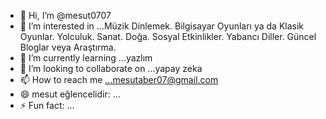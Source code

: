 - 👋 Hi, I’m @mesut0707
- 👀 I’m interested in ...Müzik Dinlemek.
Bilgisayar Oyunları ya da Klasik Oyunlar.
Yolculuk.
Sanat.
Doğa.
Sosyal Etkinlikler.
Yabancı Diller.
Güncel Bloglar veya Araştırma.
- 🌱 I’m currently learning ...yazlım
- 💞️ I’m looking to collaborate on ...yapay zeka 
- 📫 How to reach me ...mesutaber07@gmail.com
- 😄 mesut eğlencelidir: ...
- ⚡ Fun fact: ...

<!---
mesut0707/mesut0707 is a ✨ special ✨ repository because its `README.md` (this file) appears on your GitHub profile.
You can click the Preview link to take a look at your changes.
--->
